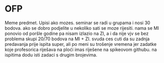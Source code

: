 # OFP

Meme predmet. Upisi ako mozes. seminar se radi u grupama i nosi 30 bodova. ako se dobro podjelite u nekoliko sati se moze rijesiti. nama se MI ponovio od poršle godine pa nisam izlazio na ZI, a i da nije vjv se bez problema skupi 20/70 bodova na MI + ZI. svuda ces cuti da su zadnja predavanja prije ispita super, ali po meni su trošenje vremena jer zadatke koje profesorica riješava na ploći imas riješene na spikeovom githubu. na ispitima dodu isti zadaci s drugim brojevima.